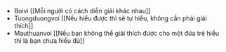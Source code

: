 - Boivi [[Mỗi người có cách diễn giải khác nhau]]
- Tuongduongvoi [[Nếu hiểu được thì sẽ tự hiểu, không cần phải giải thích]]
- Mauthuanvoi [[Nếu bạn không thể giải thích được cho một đứa trẻ hiểu thì là bạn chưa hiểu đủ]]